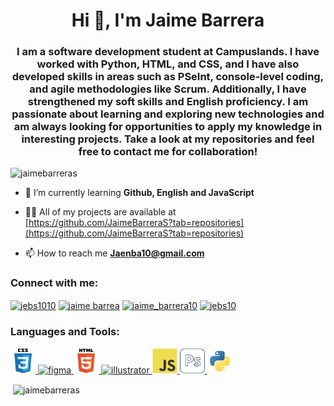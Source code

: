 <h1 align="center">Hi 👋, I'm Jaime Barrera</h1>
<h3 align="center">I am a software development student at Campuslands. I have worked with Python, HTML, and CSS, and I have also developed skills in areas such as PSeInt, console-level coding, and agile methodologies like Scrum. Additionally, I have strengthened my soft skills and English proficiency. I am passionate about learning and exploring new technologies and am always looking for opportunities to apply my knowledge in interesting projects. Take a look at my repositories and feel free to contact me for collaboration!</h3>

<p align="left"> <img src="https://komarev.com/ghpvc/?username=jaimebarreras&label=Profile%20views&color=0e75b6&style=flat" alt="jaimebarreras" /> </p>

- 🌱 I’m currently learning **Github, English and JavaScript**

- 👨‍💻 All of my projects are available at [https://github.com/JaimeBarreraS?tab=repositories](https://github.com/JaimeBarreraS?tab=repositories)

- 📫 How to reach me **Jaenba10@gmail.com**

<h3 align="left">Connect with me:</h3>
<p align="left">
<a href="https://twitter.com/jebs1010" target="blank"><img align="center" src="https://raw.githubusercontent.com/rahuldkjain/github-profile-readme-generator/master/src/images/icons/Social/twitter.svg" alt="jebs1010" height="30" width="40" /></a>
<a href="https://fb.com/jaime barrea" target="blank"><img align="center" src="https://raw.githubusercontent.com/rahuldkjain/github-profile-readme-generator/master/src/images/icons/Social/facebook.svg" alt="jaime barrea" height="30" width="40" /></a>
<a href="https://instagram.com/jaime_barrera10" target="blank"><img align="center" src="https://raw.githubusercontent.com/rahuldkjain/github-profile-readme-generator/master/src/images/icons/Social/instagram.svg" alt="jaime_barrera10" height="30" width="40" /></a>
<a href="https://discord.gg/jebs10" target="blank"><img align="center" src="https://raw.githubusercontent.com/rahuldkjain/github-profile-readme-generator/master/src/images/icons/Social/discord.svg" alt="jebs10" height="30" width="40" /></a>
</p>

<h3 align="left">Languages and Tools:</h3>
<p align="left"> <a href="https://www.w3schools.com/css/" target="_blank" rel="noreferrer"> <img src="https://raw.githubusercontent.com/devicons/devicon/master/icons/css3/css3-original-wordmark.svg" alt="css3" width="40" height="40"/> </a> <a href="https://www.figma.com/" target="_blank" rel="noreferrer"> <img src="https://www.vectorlogo.zone/logos/figma/figma-icon.svg" alt="figma" width="40" height="40"/> </a> <a href="https://www.w3.org/html/" target="_blank" rel="noreferrer"> <img src="https://raw.githubusercontent.com/devicons/devicon/master/icons/html5/html5-original-wordmark.svg" alt="html5" width="40" height="40"/> </a> <a href="https://www.adobe.com/in/products/illustrator.html" target="_blank" rel="noreferrer"> <img src="https://www.vectorlogo.zone/logos/adobe_illustrator/adobe_illustrator-icon.svg" alt="illustrator" width="40" height="40"/> </a> <a href="https://developer.mozilla.org/en-US/docs/Web/JavaScript" target="_blank" rel="noreferrer"> <img src="https://raw.githubusercontent.com/devicons/devicon/master/icons/javascript/javascript-original.svg" alt="javascript" width="40" height="40"/> </a> <a href="https://www.photoshop.com/en" target="_blank" rel="noreferrer"> <img src="https://raw.githubusercontent.com/devicons/devicon/master/icons/photoshop/photoshop-line.svg" alt="photoshop" width="40" height="40"/> </a> <a href="https://www.python.org" target="_blank" rel="noreferrer"> <img src="https://raw.githubusercontent.com/devicons/devicon/master/icons/python/python-original.svg" alt="python" width="40" height="40"/> </a> </p>

<p>&nbsp;<img align="center" src="https://github-readme-stats.vercel.app/api?username=jaimebarreras&show_icons=true&locale=en" alt="jaimebarreras" /></p>
